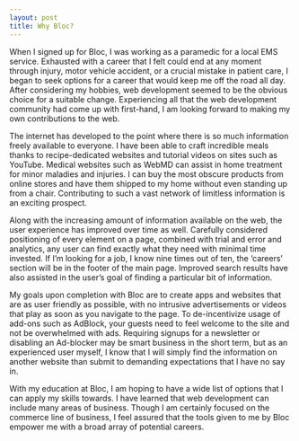 ```yaml
---
layout: post
title: Why Bloc?
---
```

When I signed up for Bloc, I was working as a paramedic for a local EMS service. Exhausted with a career that I felt could end at any moment through injury, motor vehicle accident, or a crucial mistake in patient care, I began to seek options for a career that would keep me off the road all day. After considering my hobbies, web development seemed to be the obvious choice for a suitable change. Experiencing all that the web development community had come up with first-hand, I am looking forward to making my own contributions to the web.

The internet has developed to the point where there is so much information freely available to everyone. I have been able to craft incredible meals thanks to recipe-dedicated websites and tutorial videos on sites such as YouTube. Medical websites such as WebMD can assist in home treatment for minor maladies and injuries. I can buy the most obscure products from online stores and have them shipped to my home without even standing up from a chair. Contributing to such a vast network of limitless information is an exciting prospect.

Along with the increasing amount of information available on the web, the user experience has improved over time as well. Carefully considered positioning of every element on a page, combined with trial and error and analytics, any user can find exactly what they need with minimal time invested. If I’m looking for a job, I know nine times out of ten, the ‘careers’  section will be in the footer of the main page. Improved search results have also assisted in the user’s goal of finding a particular bit of information.

My goals upon completion with Bloc are to create apps and websites that are as user friendly as possible, with no intrusive advertisements or videos that play as soon as you navigate to the page. To de-incentivize usage of add-ons such as AdBlock, your guests need to feel welcome to the site and not be overwhelmed with ads. Requiring signups for a newsletter or disabling an Ad-blocker may be smart business in the short term, but as an experienced user myself, I know that I will simply find the information on another website than submit to demanding expectations that I have no say in.

With my education at Bloc, I am hoping to have a wide list of options that I can apply my skills towards. I have learned that web development can include many areas of business.  Though I am certainly focused on the commerce line of business, I feel assured that the tools given to me by Bloc empower me with a broad array of potential careers. 

